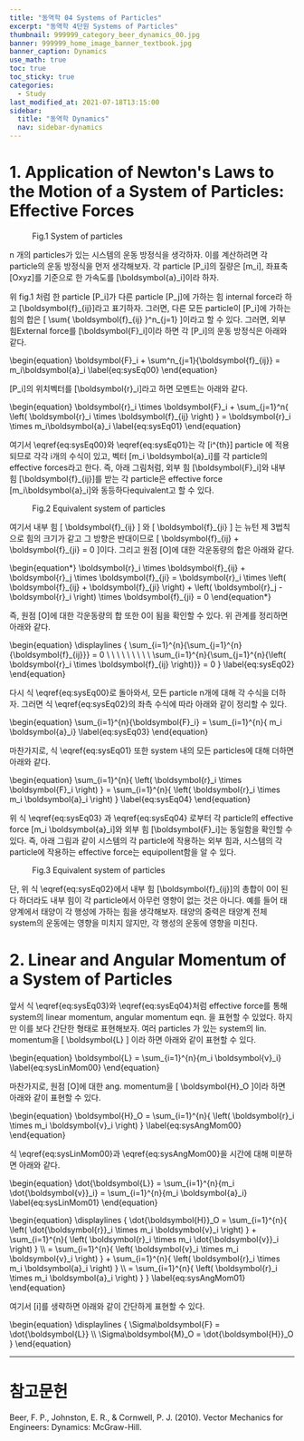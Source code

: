 ```yaml
---
title: "동역학 04 Systems of Particles"
excerpt: "동역학 4단원 Systems of Particles"
thumbnail: 999999_category_beer_dynamics_00.jpg
banner: 999999_home_image_banner_textbook.jpg
banner_caption: Dynamics
use_math: true
toc: true
toc_sticky: true
categories:
  - Study
last_modified_at: 2021-07-18T13:15:00
sidebar:
  title: "동역학 Dynamics"
  nav: sidebar-dynamics
---
```


# 1. Application of Newton's Laws to the Motion of a System of Particles: Effective Forces

<figure class="align-center" style="width: 450px">
  <a href="/assets/images/210718_Dynamics_04_00.jpg">
  <img src="{{ site.url }}{{ site.baseurl }}/assets/images/210718_Dynamics_04_00.jpg" alt="">
  </a>
  <figcaption>
  Fig.1 System of particles
  </figcaption>
</figure>

n 개의 particles가 있는 시스템의 운동 방정식을 생각하자. 이를 계산하려면 각 particle의 운동 방정식을 먼저 생각해보자. 각 particle \[P\_i\]의 질량은 \[m\_i\], 좌표축 \[Oxyz\]를 기준으로 한 가속도를 \[\boldsymbol{a}\_i\]이라 하자.

위 fig.1 처럼 한 particle \[P\_i\]가 다른 particle \[P\_j\]에 가하는 힘 internal force라 하고 \[\boldsymbol{f}\_{ij}\]라고 표기하자. 그러면, 다른 모든 particle이 \[P\_i\]에 가하는 힘의 합은 \[ \sum{ \boldsymbol{f}\_{ij} }^n\_{j=1} \]이라고 할 수 있다. 그러면, 외부 힘External force를 \[\boldsymbol{F}\_i\]이라 하면 각 \[P\_i\]의 운동 방정식은 아래와 같다.

\begin{equation}
  \boldsymbol{F}\_i + \sum^n\_{j=1}{\boldsymbol{f}\_{ij}} = m\_i\boldsymbol{a}\_i
  \label{eq:sysEq00}
\end{equation}

\[P\_i\]의 위치벡터를 \[\boldsymbol{r}\_i\]라고 하면 모멘트는 아래와 같다.

\begin{equation}
  \boldsymbol{r}\_i \times \boldsymbol{F}\_i + \sum\_{j=1}^n{ \left( \boldsymbol{r}\_i \times \boldsymbol{f}\_{ij} \right) } = \boldsymbol{r}\_i \times m\_i\boldsymbol{a}\_i
  \label{eq:sysEq01}
\end{equation}

여기서 \eqref{eq:sysEq00}와 \eqref{eq:sysEq01}는 각 \[i^{th}\] particle 에 적용되므로 각각 i개의 수식이 있고, 벡터 \[m\_i \boldsymbol{a}\_i\]를 각 particle의 effective forces라고 한다. 즉, 아래 그림처럼, 외부 힘 \[\boldsymbol{F}\_i\]와 내부 힘 \[\boldsymbol{f}\_{ij}\]를 받는 각 particle은 effective force \[m\_i\boldsymbol{a}\_i\]와 동등하다equivalent고 할 수 있다.

<figure class="align-center" style="width: 450px">
  <a href="/assets/images/210718_Dynamics_04_01.jpg">
  <img src="{{ site.url }}{{ site.baseurl }}/assets/images/210718_Dynamics_04_01.jpg" alt="">
  </a>
  <figcaption>
  Fig.2 Equivalent system of particles
  </figcaption>
</figure>

여기서 내부 힘 \[ \boldsymbol{f}\_{ij} \] 와 \[ \boldsymbol{f}\_{ji} \] 는 뉴턴 제 3법칙으로 힘의 크기가 같고 그 방향은 반대이므로 \[ \boldsymbol{f}\_{ij} + \boldsymbol{f}\_{ji} = 0 \]이다. 그리고 원점 \[O\]에 대한 각운동량의 합은 아래와 같다.

\begin{equation\*}
  \boldsymbol{r}\_i \times \boldsymbol{f}\_{ij} + \boldsymbol{r}\_j \times \boldsymbol{f}\_{ji}
  = \boldsymbol{r}\_i \times \left( \boldsymbol{f}\_{ij} + \boldsymbol{f}\_{ji} \right) + \left( \boldsymbol{r}\_j - \boldsymbol{r}\_i \right) \times \boldsymbol{f}\_{ji} = 0
\end{equation\*}

즉, 원점 \[O\]에 대한 각운동량의 합 또한 0이 됨을 확인할 수 있다. 위 관계를 정리하면 아래와 같다.

\begin{equation}
  \displaylines
  {
    \sum\_{i=1}^{n}{\sum\_{j=1}^{n}{\boldsymbol{f}\_{ij}}} = 0
    \\ \\ \\ \\ \\ \\ \\ \\ \\ \sum\_{i=1}^{n}{\sum\_{j=1}^{n}{\left( \boldsymbol{r}\_i \times \boldsymbol{f}\_{ij} \right)}} = 0
  }
  \label{eq:sysEq02}
\end{equation}

다시 식 \eqref{eq:sysEq00}로 돌아와서, 모든 particle n개에 대해 각 수식을 더하자. 그러면 식 \eqref{eq:sysEq02}의 좌측 수식에 따라 아래와 같이 정리할 수 있다.

\begin{equation}
  \sum\_{i=1}^{n}{\boldsymbol{F}\_i} = \sum\_{i=1}^{n}{ m\_i \boldsymbol{a}\_i}
  \label{eq:sysEq03}
\end{equation}

마찬가지로, 식 \eqref{eq:sysEq01} 또한 system 내의 모든 particles에 대해 더하면 아래와 같다.

\begin{equation}
  \sum\_{i=1}^{n}{ \left( \boldsymbol{r}\_i \times \boldsymbol{F}\_i \right) }
  = \sum\_{i=1}^{n}{ \left( \boldsymbol{r}\_i \times m\_i \boldsymbol{a}\_i \right) }
  \label{eq:sysEq04}
\end{equation}

위 식 \eqref{eq:sysEq03} 과 \eqref{eq:sysEq04} 로부터 각 particle의 effective force \[m\_i \boldsymbol{a}\_i\]와 외부 힘 \[\boldsymbol{F}\_i\]는 동일함을 확인할 수 있다. 즉, 아래 그림과 같이 시스템의 각 particle에 작용하는 외부 힘과, 시스템의 각 particle에 작용하는 effective force는 equipollent함을 알 수 있다.

<figure class="align-center" style="width: 450px">
  <a href="/assets/images/210718_Dynamics_04_02.jpg">
  <img src="{{ site.url }}{{ site.baseurl }}/assets/images/210718_Dynamics_04_02.jpg" alt="">
  </a>
  <figcaption>
  Fig.3 Equivalent system of particles
  </figcaption>
</figure>

단, 위 식 \eqref{eq:sysEq02}에서 내부 힘 \[\boldsymbol{f}\_{ij}\]의 총합이 0이 된다 하더라도 내부 힘이 각 particle에서 아무런 영향이 없는 것은 아니다. 예를 들어 태양계에서 태양이 각 행성에 가하는 힘을 생각해보자. 태양의 중력은 태양계 전체 system의 운동에는 영향을 미치지 않지만, 각 행성의 운동에 영향을 미친다.

# 2. Linear and Angular Momentum of a System of Particles

앞서 식 \eqref{eq:sysEq03}와 \eqref{eq:sysEq04}처럼 effective force를 통해 system의 linear momentum, angular momentum eqn. 을 표현할 수 있었다. 하지만 이를 보다 간단한 형태로 표현해보자. 여러 particles 가 있는 system의 lin. momentum을 \[ \boldsymbol{L} \] 이라 하면 아래와 같이 표현할 수 있다.

\begin{equation}
  \boldsymbol{L} = \sum\_{i=1}^{n}{m\_i \boldsymbol{v}\_i}
  \label{eq:sysLinMom00}
\end{equation}

마찬가지로, 원점 \[O\]에 대한 ang. momentum을 \[ \boldsymbol{H}\_O \]이라 하면 아래와 같이 표현할 수 있다.

\begin{equation}
  \boldsymbol{H}\_O = \sum\_{i=1}^{n}{ \left( \boldsymbol{r}\_i \times m\_i \boldsymbol{v}\_i \right) }
  \label{eq:sysAngMom00}
\end{equation}

식 \eqref{eq:sysLinMom00}과 \eqref{eq:sysAngMom00}을 시간에 대해 미분하면 아래와 같다.

\begin{equation}
  \dot{\boldsymbol{L}} = \sum\_{i=1}^{n}{m\_i \dot{\boldsymbol{v}}\_i}
  = \sum\_{i=1}^{n}{m\_i \boldsymbol{a}\_i}
  \label{eq:sysLinMom01}
\end{equation}

\begin{equation}
  \displaylines
  {
    \dot{\boldsymbol{H}}\_O =
    \sum\_{i=1}^{n}{ \left( \dot{\boldsymbol{r}}\_i \times m\_i \boldsymbol{v}\_i \right) } +
    \sum\_{i=1}^{n}{ \left( \boldsymbol{r}\_i \times m\_i \dot{\boldsymbol{v}}\_i \right) }
    \\\ = \sum\_{i=1}^{n}{ \left( \boldsymbol{v}\_i \times m\_i \boldsymbol{v}\_i \right) } +
    \sum\_{i=1}^{n}{ \left( \boldsymbol{r}\_i \times m\_i \boldsymbol{a}\_i \right) }
    \\\ = \sum\_{i=1}^{n}{ \left( \boldsymbol{r}\_i \times m\_i \boldsymbol{a}\_i \right) }
  }
  \label{eq:sysAngMom01}
\end{equation}

여기서 \[i\]를 생략하면 아래와 같이 간단하게 표현할 수 있다.

\begin{equation}
  \displaylines
  {
    \Sigma\boldsymbol{F} = \dot{\boldsymbol{L}}
    \\\ \Sigma\boldsymbol{M}\_O = \dot{\boldsymbol{H}}\_O
  }
\end{equation}

- - -
# 참고문헌

Beer, F. P., Johnston, E. R., & Cornwell, P. J. (2010). Vector Mechanics for Engineers: Dynamics: McGraw-Hill.
